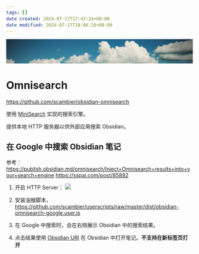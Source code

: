 ```yaml
---
tags: []
date created: 2024-07-17T17:43:24+08:00
date modified: 2024-07-17T18:06:28+08:00
---
```


![](../_templates/background-3.jpg#background_fade)

# Omnisearch

<https://github.com/scambier/obsidian-omnisearch>

使用 [MiniSearch](https://github.com/lucaong/minisearch) 实现的搜索引擎。

提供本地 HTTP 服务器以供外部应用搜索 Obsidian。

## 在 Google 中搜索 Obsidian 笔记

参考：
<https://publish.obsidian.md/omnisearch/Inject+Omnisearch+results+into+your+search+engine>
<https://sspai.com/post/85882>

1. 开启 HTTP Server：
    ![](../_assets/Omnisearch_files/Pasted%20image%2020240717174920.png)

2. 安装油猴脚本，<https://github.com/scambier/userscripts/raw/master/dist/obsidian-omnisearch-google.user.js>
3. 在 Google 中搜索时，会在右侧展示 Obsidian 中的搜索结果。
4. 点击结果使用 [Obsidian URI](https://help.obsidian.md/Extending+Obsidian/Obsidian+URI) 在 Obsidian 中打开笔记。**不支持在新标签页打开**
